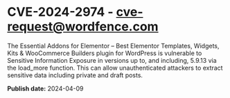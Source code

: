 # CVE-2024-2974 - cve-request@wordfence.com

The Essential Addons for Elementor – Best Elementor Templates, Widgets, Kits & WooCommerce Builders plugin for WordPress is vulnerable to Sensitive Information Exposure in versions up to, and including, 5.9.13 via the load_more function. This can allow unauthenticated attackers to extract sensitive data including private and draft posts.

**Publish date:** 2024-04-09
